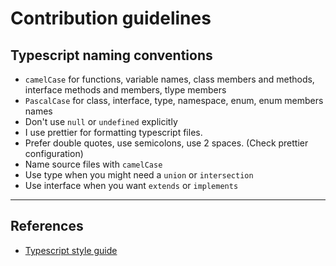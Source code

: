 # Contribution guidelines

## Typescript naming conventions

- `camelCase` for functions, variable names, class members and methods, interface methods and members, tlype members
- `PascalCase` for class, interface, type, namespace, enum, enum members names
- Don't use `null` or `undefined` explicitly
- I use prettier for formatting typescript files.
- Prefer double quotes, use semicolons, use 2 spaces. (Check prettier configuration)
- Name source files with `camelCase`
- Use type when you might need a `union` or `intersection`
- Use interface when you want `extends` or `implements`

---

## References

- [Typescript style guide](https://github.com/basarat/typescript-book/blob/master/docs/styleguide/styleguide.md)
